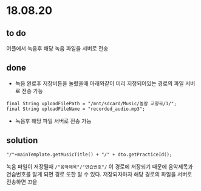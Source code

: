 # 18.08.20

## to do

어플에서 녹음후 해당 녹음 파일을 서버로 전송

## done

* 녹음 완료후 저장버튼을 눌렀을때 아래와같이 미리 지정되어있는 경로의 파일 서버로 전송 가능

```text
final String uploadFilePath = "/mnt/sdcard/Music/놀람 교향곡/1/";
final String uploadFileName = "recorded_audio.mp3";
```

* 녹음후 해당 파일 서버로 전송 가능

## solution

```text
"/"+mainTemplate.getMusicTitle() + "/" + dto.getPracticeId();
```

녹음 파일이 저장될때 `/"음악제목"/"연습번호"/` 이 경로에 저장되기 때문에 음악제목과 연습번호를 알게 되면 경로 또한 알 수 있다. 저장되자마자 해당 경로의 파일을 서버로 전송하면 끄읕

